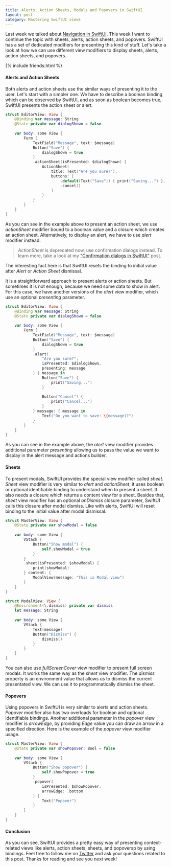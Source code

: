 ```yaml
---
title: Alerts, Action Sheets, Modals and Popovers in SwiftUI
layout: post
category: Mastering SwiftUI views
---
```


Last week we talked about [Navigation in SwiftUI](/2019/07/17/navigation-in-swiftui/). This week I want to continue the topic with sheets, alerts, action sheets, and popovers. SwiftUI has a set of dedicated modifiers for presenting this kind of stuff. Let's take a look at how we can use different view modifiers to display sheets, alerts, action sheets, and popovers.

{% include friends.html %}

#### Alerts and Action Sheets
Both alerts and action sheets use the similar ways of presenting it to the user. Let's start with a simpler one. We have to describe a boolean binding which can be observed by SwiftUI, and as soon as boolean becomes true, SwiftUI presents the action sheet or alert.

```swift
struct EditorView: View {
    @Binding var message: String
    @State private var dialogShown = false
    
    var body: some View {
        Form {
            TextField("Message", text: $message)
            Button("Save") {
                dialogShown = true
            }
            .actionSheet(isPresented: $dialogShown) {
                ActionSheet(
                    title: Text("Are you sure?"),
                    buttons: [
                        .default(Text("Save")) { print("Saving...") },
                        .cancel()
                    ]
                )
            }
        }
    }
}
```
As you can see in the example above to present an action sheet, we use *actionSheet* modifier bound to a boolean value and a closure which creates an action sheet. Alternatively, to display an alert, we have to use *alert* modifier instead.

> *ActionSheet* is deprecated now, use confirmation dialogs instead. To learn more, take a look at my ["Confirmation dialogs in SwiftUI"](/2021/07/28/confirmation-dialogs-in-swiftui/) post.

The interesting fact here is that SwiftUI resets the binding to initial value after *Alert* or *Action Sheet* dismissal.

It is a straightforward approach to present alerts or action sheets. But sometimes it is not enough, because we need some data to show in alert. For this case, we have another versions of the *alert* view modifier, which use an optional *presenting* parameter.

```swift
struct EditorView: View {
    @Binding var message: String
    @State private var dialogShown = false
    
    var body: some View {
        Form {
            TextField("Message", text: $message)
            Button("Save") {
                dialogShown = true
            }
            .alert(
                "Are you sure?",
                isPresented: $dialogShown,
                presenting: message
            ) { message in
                Button("Save") {
                    print("Saving...")
                }
                
                Button("Cancel") {
                    print("Cancel...")
                }
            } message: { message in
                Text("Do you want to save: \(message)?")
            }
        }
    }
}
```

As you can see in the example above, the *alert* view modifier provides additional parameter *presenting* allowing us to pass the value we want to display in the alert message and actions builder. 

#### Sheets
To present modals, SwiftUI provides the special view modifier called *sheet*. *Sheet* view modifier is very similar to *alert* and *actionSheet*, it uses boolean or optional identifiable binding to understand when to present a sheet. It also needs a closure which returns a content view for a sheet. Besides that, *sheet* view modifier has an optional *onDismiss* closure parameter, SwiftUI calls this closure after modal dismiss. Like with alerts, SwiftUI will reset binding to the initial value after modal dismissal.

```swift
struct MasterView: View {
    @State private var showModal = false
    
    var body: some View {
        VStack {
            Button("Show modal") {
                self.showModal = true
            }
        }
        .sheet(isPresented: $showModal) {
            print(showModal)
        } content: {
            ModalView(message: "This is Modal view")
        }
    }
}

struct ModalView: View {
    @Environment(\.dismiss) private var dismiss
    let message: String
    
    var body: some View {
        VStack {
            Text(message)
            Button("Dismiss") {
                dismiss()
            }
        }
    }
}
```
You can also use *fullScreenCover* view modifier to present full screen modals. It works the same way as the *sheet* view modifier. The *dismiss* property is an environment value that allows us to dismiss the current presentated view. We can use it to programmatically dismiss the sheet. 

#### Popovers
Using popovers in SwiftUI is very similar to alerts and action sheets. *Popover* modifier also has two overloads for boolean and optional identifiable bindings. Another additional parameter in the *popover* view modifier is *arrowEdge*, by providing *Edge* value you can draw an arrow in a specified direction. Here is the example of the *popover* view modifier usage.

```swift
struct MasterView: View {
    @State private var showPopover: Bool = false
    
    var body: some View {
        VStack {
            Button("Show popover") {
                self.showPopover = true
            }
            .popover(
                isPresented: $showPopover,
                arrowEdge: .bottom
            ) {
                Text("Popover")
            }
        }
    }
}
```

#### Conclusion
As you can see, SwiftUI provides a pretty easy way of presenting context-related views like alerts, action sheets, sheets, and popoversp by using bindings. Feel free to follow me on [Twitter](https://twitter.com/mecid) and ask your questions related to this post. Thanks for reading and see you next week!  
